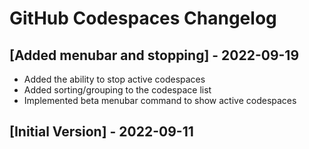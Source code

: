 # GitHub Codespaces Changelog

## [Added menubar and stopping] - 2022-09-19

- Added the ability to stop active codespaces
- Added sorting/grouping to the codespace list
- Implemented beta menubar command to show active codespaces

## [Initial Version] - 2022-09-11